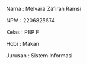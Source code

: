 Nama    : Melvara Zafirah Ramsi

NPM     : 2206825574

Kelas   : PBP F

Hobi    : Makan

Jurusan : Sistem Informasi